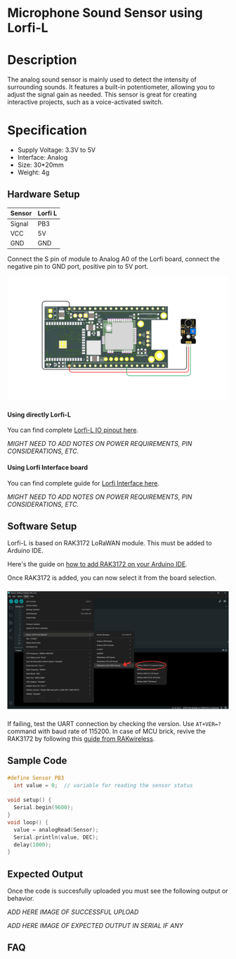 # Microphone Sound Sensor using Lorfi-L

# Description

The analog sound sensor is mainly used to detect the intensity of surrounding sounds. It features a built-in potentiometer, allowing you to adjust the signal gain as needed. This sensor is great for creating interactive projects, such as a voice-activated switch.

# Specification

- Supply Voltage: 3.3V to 5V
- Interface: Analog
- Size: 30*20mm
- Weight: 4g

## Hardware Setup

|     Sensor    |   Lorfi L   |
|---------------|-------------|
| Signal        | PB3         |
| VCC           | 5V          |
| GND           | GND         |


Connect the S pin of module to Analog A0 of the Lorfi board, connect the negative pin to GND port, positive pin to 5V port.

![Microphone Sound Sensor](\assets\Images\LORFI_Components\Lorfi-L_Sensors\2.png)

#### Using directly Lorfi-L

You can find complete <a href="/docs/Hardware_Guide.html">Lorfi-L IO pinout here</a>.

*MIGHT NEED TO ADD NOTES ON POWER REQUIREMENTS, PIN CONSIDERATIONS, ETC.*

#### Using Lorfi Interface board

You can find complete guide for <a href="/docs/Hardware_Guide.html">Lorfi Interface here</a>.

*MIGHT NEED TO ADD NOTES ON POWER REQUIREMENTS, PIN CONSIDERATIONS, ETC.*

## Software Setup

Lorfi-L is based on RAK3172 LoRaWAN module. This must be added to Arduino IDE.

Here's the guide on <a href="/docs/Software_Guide.html">how to add RAK3172 on your Arduino IDE</a>.

Once RAK3172 is added, you can now select it from the board selection.

![Software Guide 4](\assets\Images\LORFI_Components\Software-Guide_Images\Software_Guide4.png)

If failing, test the UART connection by checking the version. Use `AT+VER=?` command with baud rate of 115200. In case of MCU brick, revive the RAK3172 by following this [guide from RAKwireless](https://learn.rakwireless.com/hc/en-us/articles/26687606549911-How-To-Guide-STM32CubeProgrammer-for-RAK-Modules).

## **Sample Code**
```c
#define Sensor PB3
  int value = 0;  // variable for reading the sensor status

void setup() {
  Serial.begin(9600);
}
void loop() {
  value = analogRead(Sensor);
  Serial.println(value, DEC);
  delay(1000);
}
```

## Expected Output

Once the code is succesfully uploaded you must see the following output or behavior.

*ADD HERE IMAGE OF SUCCESSFUL UPLOAD*

*ADD HERE IMAGE OF EXPECTED OUTPUT IN SERIAL IF ANY*

## FAQ
